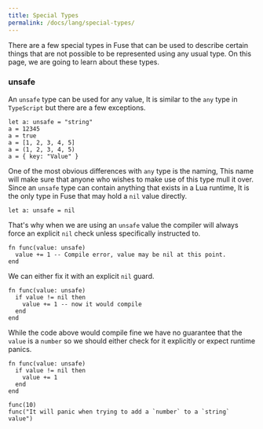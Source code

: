 ```yaml
---
title: Special Types
permalink: /docs/lang/special-types/
---
```


There are a few special types in Fuse that can be used to describe certain things that are not possible to be represented using any usual type. On this page, we are going to learn about these types.

### unsafe

An `unsafe` type can be used for any value, It is similar to the `any` type in `TypeScript` but there are a few exceptions.

```fuse
let a: unsafe = "string"
a = 12345
a = true
a = [1, 2, 3, 4, 5]
a = (1, 2, 3, 4, 5)
a = { key: "Value" }
```

One of the most obvious differences with `any` type is the naming, This name will make sure that anyone who wishes to make use of this type mull it over.
Since an `unsafe` type can contain anything that exists in a Lua runtime, It is the only type in Fuse that may hold a `nil` value directly.

```fuse
let a: unsafe = nil
```

That's why when we are using an `unsafe` value the compiler will always force an explicit `nil` check unless specifically instructed to.

```fuse
fn func(value: unsafe)
  value += 1 -- Compile error, value may be nil at this point.
end
```
We can either fix it with an explicit `nil` guard.

```fuse
fn func(value: unsafe)
  if value != nil then
    value += 1 -- now it would compile
  end
end
```

While the code above would compile fine we have no guarantee that the `value` is a `number` so we should either check for it explicitly or expect runtime panics.

```fuse
fn func(value: unsafe)
  if value != nil then
    value += 1
  end
end

func(10)
func("It will panic when trying to add a `number` to a `string` value")
```
